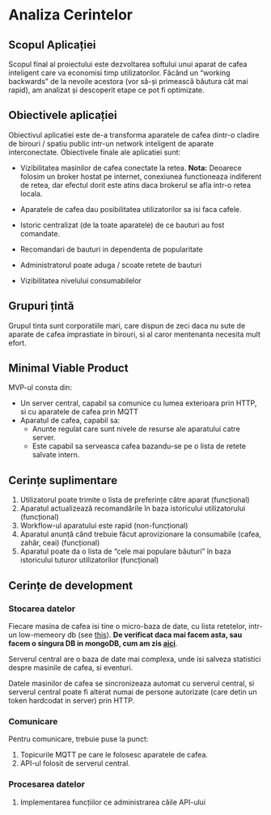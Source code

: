 # Analiza Cerintelor

## Scopul Aplicației

Scopul final al proiectului este dezvoltarea softului unui aparat de cafea inteligent care va economisi timp utilizatorilor.
Făcând un “working backwards” de la nevoile acestora (vor să-și primească băutura cât mai rapid), am analizat și descoperit etape ce pot fi optimizate.

## Obiectivele aplicației

Obiectivul aplicatiei este de-a transforma aparatele de cafea dintr-o cladire de birouri / spatiu public intr-un network inteligent de aparate interconectate. Obiectivele finale ale aplicatiei sunt:

 * Vizibilitatea masinilor de cafea conectate la retea.
 **Nota:** Deoarece folosim un broker hostat pe internet, conexiunea functioneaza indiferent de retea, dar efectul dorit este atins daca brokerul se afla intr-o retea locala.

 * Aparatele de cafea dau posibilitatea utilizatorilor sa isi faca cafele.
 
 * Istoric centralizat (de la toate aparatele) de ce bauturi au fost comandate.
  
 * Recomandari de bauturi in dependenta de popularitate

 * Administratorul poate aduga / scoate retete de bauturi

 * Vizibilitatea nivelului consumabilelor

## Grupuri țintă

Grupul tinta sunt corporatiile mari, care dispun de zeci daca nu sute de aparate de cafea imprastiate in birouri, si al caror mentenanta necesita mult efort.

## Minimal Viable Product

MVP-ul consta din:
 * Un server central, capabil sa comunice cu lumea exterioara prin HTTP, si cu aparatele de cafea prin MQTT
 * Aparatul de cafea, capabil sa:
    * Anunte regulat care sunt nivele de resurse ale aparatului catre server.
    * Este capabil sa serveasca cafea bazandu-se pe o lista de retete salvate intern.

## Cerințe suplimentare

1. Utilizatorul poate trimite o lista de preferințe către aparat (funcțional)
1. Aparatul actualizează recomandările în baza istoricului utilizatorului (funcțional)
1. Workflow-ul aparatului este rapid (non-funcțional)
1. Aparatul anunță când trebuie făcut aprovizionare la consumabile (cafea, zahăr, ceai) (funcțional)
1. Aparatul poate da o lista de “cele mai populare băuturi” în baza istoricului tuturor utilizatorilor (funcțional)

## Cerințe de development

### Stocarea datelor

Fiecare masina de cafea isi tine o micro-baza de date, cu lista retetelor, intr-un low-memeory db (see [this](https://stackoverflow.com/questions/47233562/key-value-store-in-python-for-possibly-100-gb-of-data-without-client-server)). **De verificat daca mai facem asta, sau facem o singura DB in mongoDB, cum am zis [aici](./database.md)**.

Serverul central are o baza de date mai complexa, unde isi salveza statistici despre masinile de cafea, si eventuri.

Datele masinilor de cafea se sincronizeaza automat cu serverul central, si serverul central poate fi alterat numai de persone autorizate (care detin un token hardcodat in server) prin HTTP.

### Comunicare

Pentru comunicare, trebuie puse la punct:
 1. Topicurile MQTT pe care le folosesc aparatele de cafea.
 2. API-ul folosit de serverul central.

### Procesarea datelor

1. Implementarea funcțiilor ce administrarea căile API-ului
